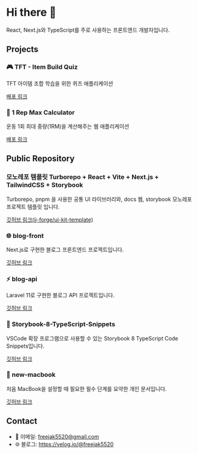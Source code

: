 # Hi there 👋

React, Next.js와 TypeScript를 주로 사용하는 프론트엔드 개발자입니다.

## Projects

### 🎮 TFT - Item Build Quiz

TFT 아이템 조합 학습을 위한 퀴즈 애플리케이션

[배포 링크](https://tft-quiz.vercel.app/)

### 💪 1 Rep Max Calculator

운동 1회 최대 중량(1RM)을 계산해주는 웹 애플리케이션

[배포 링크](https://one-rm-cal.vercel.app/)

## Public Repository

### 모노레포 템플릿 Turborepo + React + Vite + Next.js + TailwindCSS + Storybook

Turborepo, pnpm 을 사용한 공통 UI 라이브러리와, docs 웹, storybook 모노레포 프로젝트 템플릿 입니다.

[깃허브 링크(jj-forge/ui-kit-template)](https://github.com/jj-forge/ui-kit-template)

### 🌐 blog-front

Next.js로 구현한 블로그 프론트엔드 프로젝트입니다.

[깃허브 링크](https://github.com/freejak5520/blog-front)

### ⚡ blog-api

Laravel 11로 구현한 블로그 API 프로젝트입니다.

[깃허브 링크](https://github.com/freejak5520/blog-api)

### 🧩 Storybook-8-TypeScript-Snippets

VSCode 확장 프로그램으로 사용할 수 있는 Storybook 8 TypeScript Code Snippets입니다.

[깃허브 링크](https://github.com/freejak5520/Storybook-8-TypeScript-Snippets)

### 🔧 new-macbook

처음 MacBook을 설정할 때 필요한 필수 단계를 요약한 개인 문서입니다.

[깃허브 링크](https://github.com/freejak5520/new-macbook)

## Contact

- 📧 이메일: <freejak5520@gmail.com>
- 🌐 블로그: <https://velog.io/@freejak5520>
